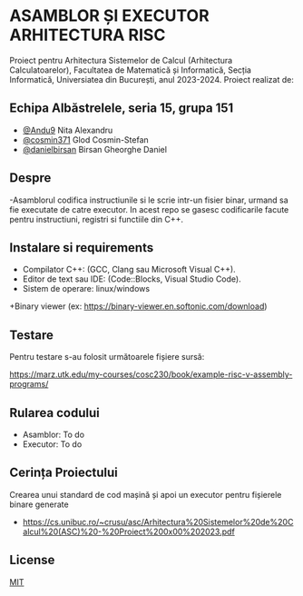 
# ASAMBLOR ȘI EXECUTOR ARHITECTURA RISC
  Proiect pentru Arhitectura Sistemelor de Calcul (Arhitectura Calculatoarelor), Facultatea de Matematică și Informatică, Secția Informatică, Universiatea din București, anul 2023-2024.
  Proiect realizat de:



## Echipa Albăstrelele, seria 15, grupa 151

- [@Andu9](https://github.com/Andu9) Nita Alexandru
- [@cosmin371](https://github.com/cosmin371) Glod Cosmin-Stefan
- [@danielbirsan](https://github.com/danielbirsan) Birsan Gheorghe Daniel

## Despre
-Asamblorul codifica instructiunile si le scrie intr-un fisier binar, urmand sa fie executate de catre executor. In acest repo se gasesc codificarile facute pentru instructiuni, registri si functiile din C++.


##  Instalare si requirements

- Compilator C++: (GCC, Clang sau Microsoft Visual C++).
- Editor de text sau IDE: (Code::Blocks, Visual Studio Code).
- Sistem de operare: linux/windows

+Binary viewer (ex: https://binary-viewer.en.softonic.com/download)


## Testare

Pentru testare s-au folosit următoarele fișiere sursă:

https://marz.utk.edu/my-courses/cosc230/book/example-risc-v-assembly-programs/


## Rularea codului
- Asamblor:
To do
- Executor:
To do


## Cerința Proiectului
 Crearea unui standard de cod mașină și apoi un executor pentru fișierele binare generate
- https://cs.unibuc.ro/~crusu/asc/Arhitectura%20Sistemelor%20de%20Calcul%20(ASC)%20-%20Proiect%200x00%202023.pdf


## License

[MIT](https://choosealicense.com/licenses/mit/)

